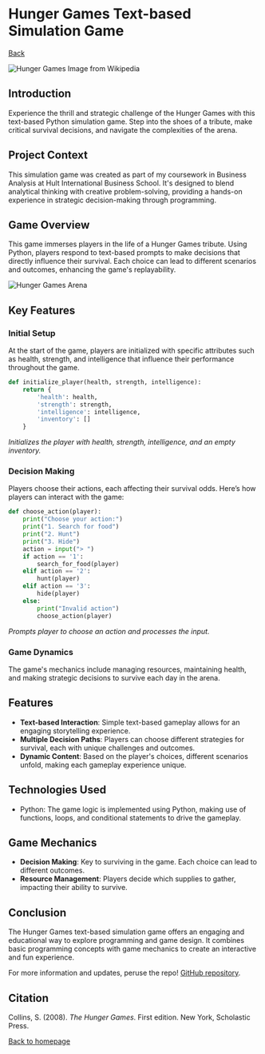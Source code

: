 # Hunger Games Text-based Simulation Game
[Back](https://abdullateefokuboye.github.io/)


![Hunger Games Image from Wikipedia](https://upload.wikimedia.org/wikipedia/en/3/39/The_Hunger_Games_cover.jpg)
## Introduction

Experience the thrill and strategic challenge of the Hunger Games with this text-based Python simulation game. Step into the shoes of a tribute, make critical survival decisions, and navigate the complexities of the arena.

## Project Context

This simulation game was created as part of my coursework in Business Analysis at Hult International Business School. It's designed to blend analytical thinking with creative problem-solving, providing a hands-on experience in strategic decision-making through programming.

## Game Overview

This game immerses players in the life of a Hunger Games tribute. Using Python, players respond to text-based prompts to make decisions that directly influence their survival. Each choice can lead to different scenarios and outcomes, enhancing the game's replayability.

![Hunger Games Arena](https://static.wikia.nocookie.net/thehungergames/images/c/c3/Arena_75th.png/revision/latest?cb=20131029043339)  

## Key Features

### Initial Setup

At the start of the game, players are initialized with specific attributes such as health, strength, and intelligence that influence their performance throughout the game.

```python
def initialize_player(health, strength, intelligence):
    return {
        'health': health,
        'strength': strength,
        'intelligence': intelligence,
        'inventory': []
    }
```
*Initializes the player with health, strength, intelligence, and an empty inventory.*

### Decision Making

Players choose their actions, each affecting their survival odds. Here’s how players can interact with the game:

```python
def choose_action(player):
    print("Choose your action:")
    print("1. Search for food")
    print("2. Hunt")
    print("3. Hide")
    action = input("> ")
    if action == '1':
        search_for_food(player)
    elif action == '2':
        hunt(player)
    elif action == '3':
        hide(player)
    else:
        print("Invalid action")
        choose_action(player)
```
*Prompts player to choose an action and processes the input.*

### Game Dynamics

The game's mechanics include managing resources, maintaining health, and making strategic decisions to survive each day in the arena.

## Features
- **Text-based Interaction**: Simple text-based gameplay allows for an engaging storytelling experience.
- **Multiple Decision Paths**: Players can choose different strategies for survival, each with unique challenges and outcomes.
- **Dynamic Content**: Based on the player's choices, different scenarios unfold, making each gameplay experience unique.

## Technologies Used
- Python: The game logic is implemented using Python, making use of functions, loops, and conditional statements to drive the gameplay.

## Game Mechanics
- **Decision Making**: Key to surviving in the game. Each choice can lead to different outcomes.
- **Resource Management**: Players decide which supplies to gather, impacting their ability to survive.

## Conclusion

The Hunger Games text-based simulation game offers an engaging and educational way to explore programming and game design. It combines basic programming concepts with game mechanics to create an interactive and fun experience.

For more information and updates, peruse the repo! [GitHub repository](https://github.com/abdullateefokuboye/The-Hunger-Games-Simulation-Game).

## Citation
Collins, S. (2008). *The Hunger Games*. First edition. New York, Scholastic Press.

[Back to homepage](https://abdullateefokuboye.github.io/)
